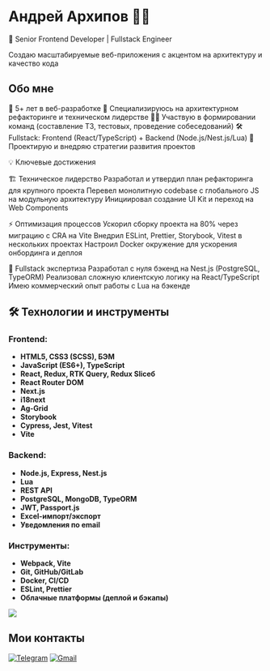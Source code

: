 # Андрей Архипов 👨‍💻

🚀 Senior Frontend Developer | Fullstack Engineer

Создаю масштабируемые веб-приложения с акцентом на архитектуру и качество кода

## Обо мне
💼 5+ лет в веб-разработке
🎯 Специализируюсь на архитектурном рефакторинге и техническом лидерстве
👨‍🏫 Участвую в формировании команд (составление ТЗ, тестовых, проведение собеседований)
🛠️ Fullstack: Frontend (React/TypeScript) + Backend (Node.js/Nest.js/Lua)
🚀 Проектирую и внедряю стратегии развития проектов

💡 Ключевые достижения

🏗️ Техническое лидерство
Разработал и утвердил план рефакторинга для крупного проекта
Перевел монолитную codebase с глобального JS на модульную архитектуру
Инициировал создание UI Kit и переход на Web Components

⚡ Оптимизация процессов
Ускорил сборку проекта на 80% через миграцию с CRA на Vite
Внедрил ESLint, Prettier, Storybook, Vitest в нескольких проектах
Настроил Docker окружение для ускорения онбординга и деплоя

🎯 Fullstack экспертиза
Разработал с нуля бэкенд на Nest.js (PostgreSQL, TypeORM)
Реализовал сложную клиентскую логику на React/TypeScript
Имею коммерческий опыт работы с Lua на бэкенде

## 🛠️ Технологии и инструменты
### Frontend:
- **HTML5, CSS3 (SCSS), БЭМ**
- **JavaScript (ES6+), TypeScript**
- **React, Redux, RTK Query, Redux Sliceб**
- **React Router DOM**
- **Next.js**
- **i18next**
- **Ag-Grid**
- **Storybook**
- **Cypress, Jest, Vitest**
- **Vite**

### Backend:
- **Node.js, Express, Nest.js**
- **Lua**
- **REST API**
- **PostgreSQL, MongoDB, TypeORM**
- **JWT, Passport.js**
- **Excel-импорт/экспорт**
- **Уведомления по email**

### Инструменты:
- **Webpack, Vite**
- **Git, GitHub/GitLab**
- **Docker, CI/CD**
- **ESLint, Prettier**
- **Облачные платформы (деплой и бэкапы)**

[![](https://www.codewars.com/users/AndreyArkhip/badges/small)](https://www.codewars.com/users/AndreyArkhip)

## Мои контакты
[![Telegram](https://img.shields.io/badge/Telegram-FFFFFF?style=plastic&logo=Telegram&logoColor=000000)](https://t.me/AndreyArkhipov11) [![Gmail](https://img.shields.io/badge/Gmail-FFFFFF?style=plastic&logo=Gmail&logoColor=FF0000)](mailto:arhipov0212@gmail.com)
